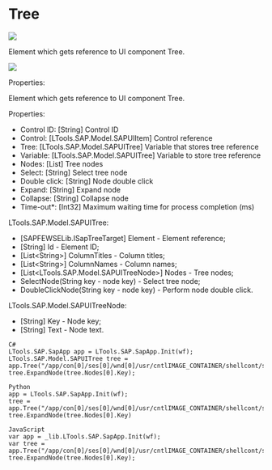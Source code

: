 # Tree

![](https://gblobscdn.gitbook.com/assets%2F-M-L9CGkriEo1\_2PfJzA%2F-M5WyIL3Y1LiEBixxJle%2F-M5X3tEU7kL-sxCEsz4u%2FSAP\_%D0%B4%D0%B5%D1%80%D0%B5%D0%B2%D0%BE\_%D0%B8%D0%BA%D0%BE%D0%BD%D0%BA%D0%B0.png?alt=media\&token=5c7ec601-3802-40c5-8a7b-76a017135db2)

Element which gets reference to UI component Tree.

![](../../../.gitbook/assets/SAP\_tree.png)

Properties:

Element which gets reference to UI component Tree.

Properties:

* Control ID: \[String] Control ID
* Control: \[LTools.SAP.Model.SAPUIItem] Control reference
* Tree: \[LTools.SAP.Model.SAPUITree] Variable that stores tree reference
* Variable: \[LTools.SAP.Model.SAPUITree] Variable to store tree reference
* Nodes: \[List] Tree nodes
* Select: \[String] Select tree node
* Double click: \[String] Node double click
* Expand: \[String] Expand node
* Collapse: \[String] Collapse node
* Time-out\*: \[Int32] Maximum waiting time for process completion (ms)

LTools.SAP.Model.SAPUITree:&#x20;

* \[SAPFEWSELib.ISapTreeTarget] Element - Element reference;&#x20;
* \[String] Id - Element ID;&#x20;
* \[List\<String>] ColumnTitles - Column titles;&#x20;
* \[List\<String>] ColumnNames - Column names;&#x20;
* \[List\<LTools.SAP.Model.SAPUITreeNode>] Nodes - Tree nodes;&#x20;
* SelectNode(String key - node key) - Select tree node;&#x20;
* DoubleClickNode(String key - node key) - Perform node double click.

LTools.SAP.Model.SAPUITreeNode:&#x20;

* \[String] Key - Node key;&#x20;
* \[String] Text - Node text.

```
C#
LTools.SAP.SapApp app = LTools.SAP.SapApp.Init(wf);
LTools.SAP.Model.SAPUITree tree = app.Tree("/app/con[0]/ses[0]/wnd[0]/usr/cntlIMAGE_CONTAINER/shellcont/shell/shellcont[0]/shell");
tree.ExpandNode(tree.Nodes[0].Key);

Python
app = LTools.SAP.SapApp.Init(wf);
tree = app.Tree("/app/con[0]/ses[0]/wnd[0]/usr/cntlIMAGE_CONTAINER/shellcont/shell/shellcont[0]/shell")
tree.ExpandNode(tree.Nodes[0].Key)

JavaScript
var app = _lib.LTools.SAP.SapApp.Init(wf);		
var tree = app.Tree("/app/con[0]/ses[0]/wnd[0]/usr/cntlIMAGE_CONTAINER/shellcont/shell/shellcont[0]/shell");
tree.ExpandNode(tree.Nodes[0].Key);
```
